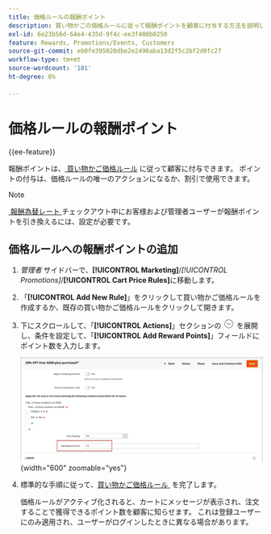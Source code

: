 ```yaml
---
title: 価格ルールの報酬ポイント
description: 買い物かごの価格ルールに従って報酬ポイントを顧客に付与する方法を説明します。
exl-id: 6e23b56d-64e4-435d-9f4c-ee3f400b0250
feature: Rewards, Promotions/Events, Customers
source-git-commit: eb0fe395020dbe2e2496aba13d2f5c2bf2d0fc27
workflow-type: tm+mt
source-wordcount: '181'
ht-degree: 0%

---
```


# 価格ルールの報酬ポイント

{{ee-feature}}

報酬ポイントは、[&#x200B; 買い物かご価格ルール &#x200B;](price-rules-cart.md) に従って顧客に付与できます。 ポイントの付与は、価格ルールの唯一のアクションになるか、割引で使用できます。

>[!NOTE]
>
>[&#x200B; 報酬為替レート &#x200B;](reward-exchange-rates.md) チェックアウト中にお客様および管理者ユーザーが報酬ポイントを引き換えるには、設定が必要です。

## 価格ルールへの報酬ポイントの追加

1. _管理者_ サイドバーで、**[!UICONTROL Marketing]**/_[!UICONTROL Promotions]_/**[!UICONTROL Cart Price Rules]**&#x200B;に移動します。

1. 「**[!UICONTROL Add New Rule]**」をクリックして買い物かご価格ルールを作成するか、既存の買い物かご価格ルールをクリックして開きます。

1. 下にスクロールして、「**[!UICONTROL Actions]**」セクションの ![&#x200B; 展開セレクター &#x200B;](../assets/icon-display-expand.png) を展開し、条件を設定して、「**[!UICONTROL Add Reward Points]**」フィールドにポイント数を入力します。

   ![&#x200B; 買い物かご価格ルール – 報酬ポイント &#x200B;](./assets/reward-points-price-rule-actions.png){width="600" zoomable="yes"}

1. 標準的な手順に従って、[&#x200B; 買い物かご価格ルール &#x200B;](price-rules-cart-create.md) を完了します。

   価格ルールがアクティブ化されると、カートにメッセージが表示され、注文することで獲得できるポイント数を顧客に知らせます。 これは登録ユーザーにのみ適用され、ユーザーがログインしたときに異なる場合があります。
